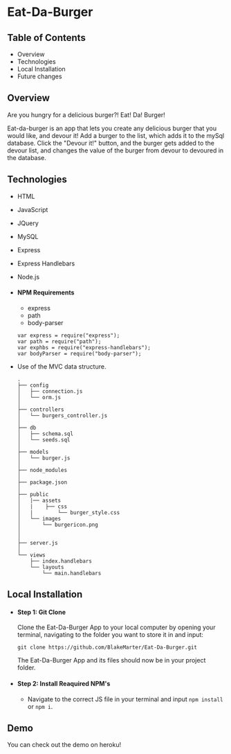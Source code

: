# __Eat-Da-Burger__

## __Table of Contents__
* Overview
* Technologies
* Local Installation
* Future changes

## __Overview__
Are you hungry for a delicious burger?! Eat! Da! Burger!

Eat-da-burger is an app that lets you create any delicious burger that you would like, and devour it! Add a burger to the list, which adds it to the mySql database. Click the "Devour it!" button, and the burger gets added to the devour list, and changes the value of the burger from devour to devoured in the database. 

## __Technologies__
* HTML
* JavaScript
* JQuery
* MySQL
* Express
* Express Handlebars
* Node.js
* #### __NPM Requirements__
  - express
  - path
  - body-parser
   ```
   var express = require("express");
   var path = require("path");
   var exphbs = require("express-handlebars");
   var bodyParser = require("body-parser");
   ```

* Use of the MVC data structure.
  ```
  .
  ├── config
  │   ├── connection.js
  │   └── orm.js
  │ 
  ├── controllers
  │   └── burgers_controller.js
  │
  ├── db
  │   ├── schema.sql
  │   └── seeds.sql 
  │
  ├── models
  │   └── burger.js
  │ 
  ├── node_modules
  │ 
  ├── package.json
  │
  ├── public
  │   |── assets
  │   |    ├── css
  │   |        └── burger_style.css
  │   └── images
  │       └── burgericon.png
  │   
  │
  ├── server.js
  │
  └── views
      ├── index.handlebars
      └── layouts
          └── main.handlebars
  ```

## __Local Installation__
* #### __Step 1: Git Clone__
    Clone the Eat-Da-Burger App to your local computer by opening your terminal, navigating to the folder you want to store it in and input:
    ```
    git clone https://github.com/BlakeMarter/Eat-Da-Burger.git
    ```
    The Eat-Da-Burger App and its files should now be in your project folder.


 * #### __Step 2: Install Reaquired NPM's__
  
      - Navigate to the correct JS file in your terminal and input `npm install` or `npm i`.

## __Demo__

You can check out the demo on heroku!



